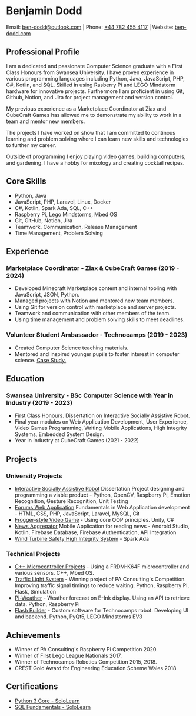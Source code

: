 # Benjamin Dodd

Email: [ben-dodd@outlook.com](mailto:ben-dodd@outlook.com)   |   Phone: [+44 782 455 4117](tel:+447824554117)   |   Website: [ben-dodd.com](https://ben-dodd.com)

## Professional Profile

I am a dedicated and passionate Computer Science graduate with a First Class Honours from Swansea University. I have proven experience in various programming languages including Python, Java, JavaScript, PHP, C#, Kotlin, and SQL. Skilled in using Rasberry Pi and LEGO Mindstorm hardware for innovative projects. Furthermore I am proficient in using Git, Github, Notion, and Jira for project management and version control.

My previous experience as a Marketplace Coordinator at Ziax and CubeCraft Games has allowed me to demonstrate my ability to work in a team and mentor new members.

The projects I have worked on show that I am committed to continous learning and problem solving where I can learn new skills and technologies to further my career.

Outside of programming I enjoy playing video games, building computers, and gardening. I have a hobby for mixology and creating cocktail recipes.

## Core Skills

* Python, Java
* JavaScript, PHP, Laravel, Linux, Docker
* C#, Kotlin, Spark Ada, SQL, C++
* Raspberry Pi, Lego Mindstorms, Mbed OS
* Git, GitHub, Notion, Jira
* Teamwork, Communication, Release Management
* Time Management, Problem Solving

## Experience

### Marketplace Coordinator - Ziax & CubeCraft Games (2019 - 2024)

* Developed Minecraft Marketplace content and internal tooling with JavaScript, JSON, Python.
* Managed projects with Notion and mentored new team members.
* Using Git for version control with marketplace and server projects.
* Teamwork and communication with other members of the team.
* Using time management and problem solving skills to meet deadlines.

### Volunteer Student Ambassador - Technocamps (2019 - 2023)

* Created Computer Science teaching materials.
* Mentored and inspired younger pupils to foster interest in computer science. [Case Study.](https://www.technocamps.com/en/2020/09/11/ben-dodd/)

## Education

### Swansea University - BSc Computer Science with Year in Industry (2019 - 2023)

* First Class Honours. Dissertation on Interactive Socially Assistive Robot.
* Final year modules on Web Application Development, User Experience, Video Games Programming, Writing Mobile Applications, High Integrity Systems, Embedded System Design.
* Year In Industry at CubeCraft Games (2021 - 2022)

## Projects

### University Projects

* [Interactive Socially Assistive Robot](https://ben-dodd.com/projects/csp354project.html) Dissertation Project designing and programming a viable product - Python, OpenCV, Raspberry Pi, Emotion Recognition, Gesture Recognition, Unit Testing
* [Forums Web Application](https://ben-dodd.com/projects/csc348project.html) Fundamentals in Web Application development - HTML, CSS, PHP, JavaScript, Laravel, MySQL, Git
* [Frogger-style Video Game](https://ben-dodd.com/projects/csc384project.html) - Using core OOP principles. Unity, C#
* [News Aggregator](https://ben-dodd.com/projects/csc306project.html) Mobile Application for reading news - Android Studio, Kotlin, Firebase Database, Firebase Authentication, API Integration
* [Wind Turbine Safety High Integrity System](https://ben-dodd.com/projects/csc313project.html) - Spark Ada

### Technical Projects

* [C++ Microcontroller Projects](https://ben-dodd.com/projects/cppfrdmk64f.html) - Using a FRDM-K64F microcontroller and various sensors. C++, Mbed OS.
* [Traffic Light System](https://ben-dodd.com/projects/trafficimprovement.html) - Winning project of PA Consulting's Competition. Improving traffic signal timings to reduce waiting. Python, Raspberry Pi, Flask, Simulation
* [Pi-Weather](https://ben-dodd.com/projects/piweather.html) - Weather forecast on E-Ink display. Using an API to retrieve data. Python, Raspberry Pi
* [Flash Builder](https://ben-dodd.com/projects/flashbuilder.html) - Custom software for Technocamps robot. Developing UI and backend. Python, PyQt5, LEGO Mindstorms EV3

## Achievements

* Winner of PA Consulting's Raspberry Pi Competition 2020.
* Winner of First Lego League Nationals 2017.
* Winner of Technocamps Robotics Competition 2015, 2018.
* CREST Gold Award for Engineering Education Scheme Wales 2018

## Certifications

* [Python 3 Core - SoloLearn](https://www.sololearn.com/Certificate/CT-UT2QU8F9/jpg)
* [SQL Fundamentals - SoloLearn](https://www.sololearn.com/Certificate/CT-DEUXFNM1/jpg)
